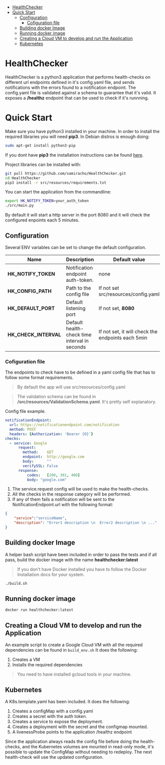 - [HealthChecker](#healthchecker)
- [Quick Start](#quick-start)
  * [Configuration](#configuration)
    + [Cofiguration file](#cofiguration-file)
  * [Building docker Image](#building-docker-image)
  * [Running docker image](#running-docker-image)
  * [Creating a Cloud VM to develop and run the Application](#creating-a-cloud-vm-to-develop-and-run-the-application)
  * [Kubernetes](#kubernetes)

# HealthChecker
HealthChecker is a python3 application that performs health-checks on different url endpoints defined in it's config.yaml file, and sends notifications with the errors found to a notification endpoint. The config.yaml file is validated against a schema to guarantee that it's valid. It exposes a **/healthz** endpoint that can be used to check if it's runnning.


# Quick Start
Make sure you have python3 installed in your machine. In order to install the required libraries you will need **pip3**. 
In Debian distros is enough doing:

```bash
sudo apt-get install python3-pip
```

If you dont have **pip3** the installation instructions can be found [here](https://pip.pypa.io/en/stable/installing/).

Project libraries can be installed with:
```bash
git pull https://github.com/samiracho/HealthChecker.git
cd HealthChecker
pip3 install -r src/resources/requirements.txt
```
You can start the application from the commandline:
```bash
export HK_NOTIFY_TOKEN=your_auth_token
./src/main.py
```
By default it will start a http server in the port 8080 and it will check the configured enpoints each 5 minutes.

## Configuration
Several ENV variables can be set to change the default configuration.

| Name                 | Description                                   | Default value                                      |
| -------------------- | --------------------------------------------- | -------------------------------------------------- |
| **HK_NOTIFY_TOKEN**  | Notification endpoint auth-token.             | none                                               |
| **HK_CONFIG_PATH**   | Path to the config file                       | If not set src/resources/config.yaml               |
| **HK_DEFAULT_PORT**  | Default listening port                        | If not set,  **8080**                              |
| **HK_CHECK_INTERVAL**| Default health-check time interval in seconds | If not set, it will check the endpoints each 5min  |


### Cofiguration file
The endpoints to check have to be defined in a yaml config file that has to follow some format requirements.

> By default the app will use src/resources/config.yaml

> The validation schema can be found in **/src/resources/ValidationSchema.yaml**. It's pretty self explanatory.

Config file example.
```yaml
notificationEndpoint:  
  url: https://notificationendpoint.com/notification  
  method: POST  
  headers: {Authorization: 'Bearer {0}'}  
checks:  
  - service: Google  
      request:  
        method:    GET  
        endpoint:  http://google.com  
        body:      ""  
        verifySSL: False  
      response:  
          codes:   [200, 301, 400]  
          body: "google.com"
```

1. The service.request config will be used to make the health-checks.
2. All the checks in the response category will be performed. 
3. If any of them fails a notification will be sent to the NotificationEndpoint.url with the following format:

```json
{
	"service":"serviceName",
	"description": "Error1 description \n  Error2 description \n ..."
}
```

## Building docker Image

A helper bash script have been included in order to pass the tests and if all pass, build the docker image with the name **healthchecker:latest**

> If you don't have Docker installed you have to follow the Docker Installation docs for your system.

```bash
./build.sh
```

## Running docker image
```bash
docker run healthchecker:latest
```

## Creating a Cloud VM to develop and run the Application
An example script to create a Google Cloud VM with all the required dependencies can be found in `build_env.sh`
It does the following:
1. Creates a VM
2. Installs the required dependencies
> You need to have installed gcloud tools in your machine.

 ## Kubernetes
 A K8s.template.yaml has been included. It does the following:
 1. Creates a configMap with a config.yaml
 2. Creates a secret with the auth token.
 3. Creates a service to expose the deployment.
 4. Creates a deployment with the secret and the configmap mounted.
 5. A livenessProbe points to the application /healthz endpoint
 
 Since the application always reads the config file before doing the health-checks, and the Kubernetes volumes are mounted in read-only mode, it's possible to update the ConfigMap without needing to redeploy.
 The next health-check will use the updated configuration.
